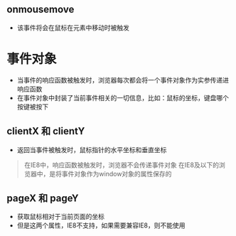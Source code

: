 ## onmousemove
- 该事件将会在鼠标在元素中移动时被触发

# 事件对象
- 当事件的响应函数被触发时，浏览器每次都会将一个事件对象作为实参传递进响应函数
- 在事件对象中封装了当前事件相关的一切信息，比如：鼠标的坐标，键盘哪个按键被按下
## clientX 和 clientY
- 返回当事件被触发时，鼠标指针的水平坐标和垂直坐标
>在IE8中，响应函数被触发时，浏览器不会传递事件对象
>在IE8及以下的浏览器中，是将事件对象作为window对象的属性保存的
## pageX 和 pageY
- 获取鼠标相对于当前页面的坐标
- 但是这两个属性，IE8不支持，如果需要兼容IE8，则不能使用